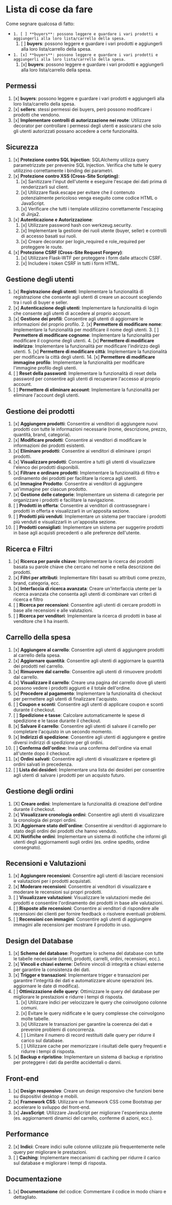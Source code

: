 # Lista di cose da fare

Come segnare qualcosa di fatto:  
+ `1. [ ] **buyers**: possono leggere e guardare i vari prodotti e aggiungerli alla loro lista/carrello della spesa.` 
    1. [ ] **buyers**: possono leggere e guardare i vari prodotti e aggiungerli alla loro lista/carrello della spesa.
+ `1. [x] **buyers**: possono leggere e guardare i vari prodotti e aggiungerli alla loro lista/carrello della spesa.` 
    1. [x] **buyers**: possono leggere e guardare i vari prodotti e aggiungerli alla loro lista/carrello della spesa.


## Permessi

1. [x] **buyers**: possono leggere e guardare i vari prodotti e aggiungerli alla loro lista/carrello della spesa.
2. [x] **sellers**: stessi permessi dei buyers, però possono modificare i prodotti che vendono.
3. [x] **Implementare controlli di autorizzazione nei route**: Utilizzare decorator per controllare i permessi degli utenti e assicurarsi che solo gli utenti autorizzati possano accedere a certe funzionalità.

## Sicurezza

1. [x] **Protezione contro SQL Injection**: SQLAlchemy utilizza query parametrizzate per prevenire SQL Injection. Verifica che tutte le query utilizzino correttamente i binding dei parametri.
2. [x] **Protezione contro XSS (Cross-Site Scripting)**:
   1. [x] Sanitizzare l'input dell'utente e eseguire l'escape dei dati prima di renderizzarli sul client.
   2. [x] Utilizzare flask.escape per evitare che il contenuto potenzialmente pericoloso venga eseguito come codice HTML o JavaScript.
   3. [x] Verificare che tutti i template utilizzino correttamente l'escaping di Jinja2.
3. [x] **Autenticazione e Autorizzazione**:
   1. [x] Utilizzare password hash con werkzeug.security.
   2. [x] Implementare la gestione dei ruoli utente (buyer, seller) e controlli di accesso basati sui ruoli.
   3. [x] Creare decorator per login_required e role_required per proteggere le route.
4. [x] **Protezione CSRF (Cross-Site Request Forgery)**:
   1. [x] Utilizzare Flask-WTF per proteggere i form dalle attacchi CSRF.
   2. [x] Includere i token CSRF in tutti i form HTML.

## Gestione degli utenti

1. [x] **Registrazione degli utenti**: Implementare la funzionalità di registrazione che consente agli utenti di creare un account scegliendo tra i ruoli di buyer e seller.
2. [x] **Autenticazione degli utenti**: Implementare la funzionalità di login che consente agli utenti di accedere al proprio account.
3. [x] **Gestione dei profili**: Consentire agli utenti di aggiornare le informazioni del proprio profilo.
   2. [x] **Permettere di modificare nome**: Implementare la funzionalità per modificare il nome degli utenti.
   3. [ ] **Permettere di modificare cognome**: Implementare la funzionalità per modificare il cognome degli utenti.
   4. [x] **Permettere di modificare indirizzo**: Implementare la funzionalità per modificare l'indirizzo degli utenti.
   5. [x] **Permettere di modificare città**: Implementare la funzionalità per modificare la città degli utenti.
   14. [x] **Permettere di modificare immagine profilo**: Implementare la funzionalità per modificare l'immagine profilo degli utenti.
4. [ ] **Reset della password**: Implementare la funzionalità di reset della password per consentire agli utenti di recuperare l'accesso al proprio account.
5. [ ] **Permettere di eliminare account**: Implementare la funzionalità per eliminare l'account degli utenti.

## Gestione dei prodotti

1. [x] **Aggiungere prodotti**: Consentire ai venditori di aggiungere nuovi prodotti con tutte le informazioni necessarie (nome, descrizione, prezzo, quantità, brand, categoria).
2. [x] **Modificare prodotti**: Consentire ai venditori di modificare le informazioni dei prodotti esistenti.
3. [x] **Eliminare prodotti**: Consentire ai venditori di eliminare i propri prodotti.
4. [x] **Visualizzare prodotti**: Consentire a tutti gli utenti di visualizzare l'elenco dei prodotti disponibili.
5. [x] **Filtrare e ordinare prodotti**: Implementare la funzionalità di filtro e ordinamento dei prodotti per facilitare la ricerca agli utenti.
6. [x] **Immagine Prodotto**: Consentire ai venditori di aggiungere un'immagine per ciascun prodotto.
7. [x] **Gestione delle categorie**: Implementare un sistema di categorie per organizzare i prodotti e facilitare la navigazione.
8. [ ] **Prodotti in offerta**: Consentire ai venditori di contrassegnare i prodotti in offerta e visualizzarli in un'apposita sezione.
9. [ ] **Prodotti più venduti**: Implementare un sistema per tracciare i prodotti più venduti e visualizzarli in un'apposita sezione.
10. [ ] **Prodotti consigliati**: Implementare un sistema per suggerire prodotti in base agli acquisti precedenti o alle preferenze dell'utente.

## Ricerca e Filtri

1. [x] **Ricerca per parole chiave**: Implementare la ricerca dei prodotti basata su parole chiave che cercano nel nome e nella descrizione dei prodotti.
2. [x] **Filtri per attributi**: Implementare filtri basati su attributi come prezzo, brand, categoria, ecc.
3. [x] **Interfaccia di ricerca avanzata**: Creare un'interfaccia utente per la ricerca avanzata che consenta agli utenti di combinare vari criteri di ricerca e filtro
4. [ ] **Ricerca per recensioni**: Consentire agli utenti di cercare prodotti in base alle recensioni e alle valutazioni.
5. [ ] **Ricerca per venditori**: Implementare la ricerca di prodotti in base al venditore che li ha inseriti.

## Carrello della spesa

1. [x] **Aggiungere al carrello**: Consentire agli utenti di aggiungere prodotti al carrello della spesa.
2. [x] **Aggiornare quantità**: Consentire agli utenti di aggiornare la quantità dei prodotti nel carrello.
3. [x] **Rimuovere dal carrello**: Consentire agli utenti di rimuovere prodotti dal carrello.
4. [x] **Visualizzare il carrello**: Creare una pagina del carrello dove gli utenti possono vedere i prodotti aggiunti e il totale dell'ordine.
5. [x] **Procedere al pagamento**: Implementare la funzionalità di checkout per permettere agli utenti di finalizzare l'acquisto.
6. [ ] **Coupon e sconti**: Consentire agli utenti di applicare coupon e sconti durante il checkout.
7. [ ] **Spedizione e tasse**: Calcolare automaticamente le spese di spedizione e le tasse durante il checkout.
8. [x] **Salvare il carrello**: Consentire agli utenti di salvare il carrello per completare l'acquisto in un secondo momento.
10. [x] **Indirizzi di spedizione**: Consentire agli utenti di aggiungere e gestire diversi indirizzi di spedizione per gli ordini.
11. [ ] **Conferma dell'ordine**: Invia una conferma dell'ordine via email all'utente dopo il checkout.
13. [x] **Ordini salvati**: Consentire agli utenti di visualizzare e ripetere gli ordini salvati in precedenza.
14. [ ] **Lista dei desideri**: Implementare una lista dei desideri per consentire agli utenti di salvare i prodotti per un acquisto futuro.

## Gestione degli ordini

1. [X] **Creare ordini**: Implementare la funzionalità di creazione dell'ordine durante il checkout.
2. [x] **Visualizzare cronologia ordini**: Consentire agli utenti di visualizzare la cronologia dei propri ordini.
3. [X] **Aggiornare stato dell'ordine**: Consentire ai venditori di aggiornare lo stato degli ordini dei prodotti che hanno venduto.
4. [X] **Notifiche ordini**: Implementare un sistema di notifiche che informi gli utenti degli aggiornamenti sugli ordini (es. ordine spedito, ordine consegnato).

## Recensioni e Valutazioni

1. [x] **Aggiungere recensioni**: Consentire agli utenti di lasciare recensioni e valutazioni per i prodotti acquistati.
2. [x] **Moderare recensioni**: Consentire ai venditori di visualizzare e moderare le recensioni sui propri prodotti.
3. [ ] **Visualizzare valutazioni**: Visualizzare le valutazioni medie dei prodotti e consentire l'ordinamento dei prodotti in base alle valutazioni.
4. [ ] **Risposte alle recensioni**: Consentire ai venditori di rispondere alle recensioni dei clienti per fornire feedback o risolvere eventuali problemi.
5. [ ] **Recensioni con immagini**: Consentire agli utenti di aggiungere immagini alle recensioni per mostrare il prodotto in uso.

## Design del Database

1. [x] **Schema del database**: Progettare lo schema del database con tutte le tabelle necessarie (utenti, prodotti, carrelli, ordini, recensioni, ecc.).
2. [x] **Vincoli e chiavi esterne**: Definire vincoli di integrità e chiavi esterne per garantire la consistenza dei dati.
3. [x] **Trigger e transazioni**: Implementare trigger e transazioni per garantire l'integrità dei dati e automatizzare alcune operazioni (es. aggiornare le date di modifica).
4. [ ] **Ottimizzazione delle query**: Ottimizzare le query del database per migliorare le prestazioni e ridurre i tempi di risposta.
   1. [x] Utilizzare indici per velocizzare le query che coinvolgono colonne comuni.
   2. [x] Evitare le query nidificate e le query complesse che coinvolgono molte tabelle.
   3. [x] Utilizzare le transazioni per garantire la coerenza dei dati e prevenire problemi di concorrenza.
   4. [ ] Limitare il numero di record restituiti dalle query per ridurre il carico sul database.
   5. [ ] Utilizzare cache per memorizzare i risultati delle query frequenti e ridurre i tempi di risposta.
5. [x] **Backup e ripristino**: Implementare un sistema di backup e ripristino per proteggere i dati da perdite accidentali o danni.

## Front-end

1. [x] **Design responsivo**: Creare un design responsivo che funzioni bene su dispositivi desktop e mobili.
2. [x] **Framework CSS**: Utilizzare un framework CSS come Bootstrap per accelerare lo sviluppo del front-end.
3. [x] **JavaScript**: Utilizzare JavaScript per migliorare l'esperienza utente (es. aggiornamenti dinamici del carrello, conferme di azioni, ecc.).

## Performance

2. [x] **Indici**: Creare indici sulle colonne utilizzate più frequentemente nelle query per migliorare le prestazioni.
3. [ ] **Caching**: Implementare meccanismi di caching per ridurre il carico sul database e migliorare i tempi di risposta.

## Documentazione

1. [x] **Documentazione** del codice: Commentare il codice in modo chiaro e dettagliato.
